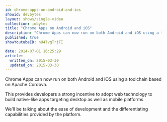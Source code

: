 ```yaml
---
id: chrome-apps-on-android-and-ios
showid: devbytes
layout: shows/single-video
collection: iobytes
title: "Chrome Apps on Android and iOS"
description: "Chrome Apps can now run on both Android and iOS using a toolchain based on Apache Cordova.  This provides developers a strong incentive to adopt web technology to build native-like apps targeting desktop as well as mobile platforms.  We'll be talking about the ease of development and the differentiating capabilities provided by the platform."
published: true
showYoutubeID: nU4lvgTrjFI

date: 2014-07-01 16:25:29
article:
  written_on: 2015-03-30
  updated_on: 2015-03-30
---
```


Chrome Apps can now run on both Android and iOS using a toolchain based on Apache Cordova. 

This provides developers a strong incentive to adopt web technology to build native-like apps targeting desktop as well as mobile platforms. 

We'll be talking about the ease of development and the differentiating capabilities provided by the platform.
